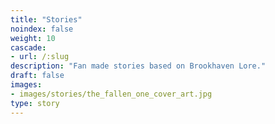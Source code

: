 ```yaml
---
title: "Stories"
noindex: false
weight: 10
cascade:
- url: /:slug
description: "Fan made stories based on Brookhaven Lore."
draft: false
images:
- images/stories/the_fallen_one_cover_art.jpg
type: story
---
```


<!--  -->